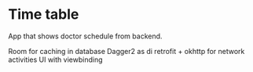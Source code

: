 # Time table
App that shows doctor schedule from backend. 

Room for caching in database
Dagger2 as di
retrofit + okhttp for network activities
UI with viewbinding
